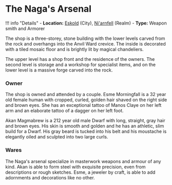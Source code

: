 # The Naga's Arsenal

!!! info "Details"
    - **Location:** [Eskold](/geography/settlements/niarnfell/eskold) (City), [Ni'arnfell](/geography/realms/niarnfell) (Realm)
    - **Type:** Weapon smith and Armorer

The shop is a three-storey, stone building with the lower levels carved from the rock and overhangs into the Anvil Ward crevice. The inside is decorated with a tiled mosaic floor and is brightly lit by magical chandeliers.

The upper level has a shop front and the residence of the owners. The second level is storage and a workshop for specialist items, and on the lower level is a massive forge carved into the rock.

### Owner
The shop is owned and attended by a couple. Esme Morningfall is a 32 year old female human with cropped, curled, golden hair shaved on the right side and brown eyes. She has an exceptional tattoo of Manos Claye on her left arm and an elaborate tattoo of a dagger on her left foot.

Akan Magmabrew is a 212 year old male Dwarf with long, straight, gray hair and brown eyes. His skin is smooth and golden and he has an athletic, slim build for a Dwarf. His gray beard is tucked into his belt and his moustache is elegantly oiled and sculpted into two large curls.

### Wares
The Naga's arsenal specialize in masterwork weapons and armour of any kind. Akan is able to form steel with exquisite precision, even from descriptions or rough sketches. Esme, a jeweler by craft, is able to add adornments and decorations like no other.